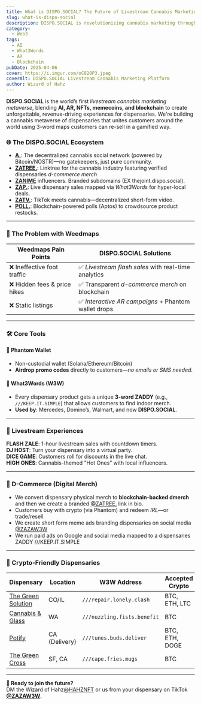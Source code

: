 ```yaml
---
title: What is DISPO.SOCIAL? The Future of Livestream Cannabis Marketing
slug: what-is-dispo-social
description: DISPO.SOCIAL is revolutionizing cannabis marketing through livestream events, blockchain technology, and AI-driven engagement—all in real time.
category:
  - Web3
tags:
  - AI
  - What3Words
  - AR
  - Blockchain
pubDate: 2025-04-06
cover: https://i.imgur.com/oC820P3.jpeg
coverAlt: DISPO.SOCIAL Livestream Cannabis Marketing Platform
author: Wizard of Hahz
---
```


**DISPO.SOCIAL** is the world’s first *livestream cannabis marketing metaverse*, blending **AI, AR, NFTs, memecoins, and blockchain** to create unforgettable, revenue-driving experiences for dispensaries. We're building a cannabis metaverse of dispensaries that unites customers around the world using 3-word maps
customers can re-sell in a gamified way.

### 🌐 The DISPO.SOCIAL Ecosystem  

- **[A.](https://a.dispo.social)**: The decentralized cannabis social network (powered by Bitcoin/NOSTR)—no gatekeepers, just pure community.  
- **[ZATREE.](https://zatree.dispo.social)**: Linktree for the cannabis industry featuring verified dispensaries *d-commerce merch*
- **[ZANIME](hhttps://www.tiktok.com/@zazaw3w/video/7488172004756049182)** influencers. Branded subdomains (EX thejoint.dispo.social).
- **[ZAP.](https://zap.dispo.social)**: Live dispensary sales mapped via *What3Words* for hyper-local deals.  
- **[ZATV.](https://zatv.dispo.social)**: TikTok meets cannabis—decentralized short-form video.  
- **[POLL.](https://poll.dispo)**: Blockchain-powered polls (Aptos) to crowdsource product restocks.  

---

### 🚨 The Problem with Weedmaps  

| Weedmaps Pain Points          | DISPO.SOCIAL Solutions                  |
|-------------------------------|------------------------------------|
| ❌ Ineffective foot traffic    | ✅ *Livestream flash sales* with real-time analytics |
| ❌ Hidden fees & price hikes   | ✅ Transparent *d-commerce merch* on blockchain |
| ❌ Static listings             | ✅ *Interactive AR campaigns* + Phantom wallet drops |

---

### 🛠️ Core Tools  

#### 👻 **Phantom Wallet**  
- Non-custodial wallet (Solana/Ethereum/Bitcoin)  
- **Airdrop promo codes** directly to customers—*no emails or SMS needed*.  

#### 📍 **What3Words (W3W)**  
- Every dispensary product gets a unique **3-word ZADDY** (e.g., `///KEEP.IT.SIMPLE`) that allows customers to find indoor merch.  
- **Used by**: Mercedes, Domino’s, Walmart, and now **DISPO.SOCIAL**.  

---

### 🎥 Livestream Experiences  

**FLASH ZALE**: 1-hour livestream sales with countdown timers.  
**DJ HOST**: Turn your dispensary into a virtual party.  
**DICE GAME**: Customers roll for discounts in the live chat.  
**HIGH ONES**: Cannabis-themed "Hot Ones" with local influencers.  

---

### 💎 D-Commerce (Digital Merch)  
- We convert dispensary physical merch to **blockchain-backed dmerch** and then we create a branded [@ZATREE.](https://zatree.dispo.social) link in bio.  
- Customers buy with crypto (via Phantom) and redeem *IRL*—or trade/resell.  
- We create short form meme ads branding dispensaries on social media [@ZAZAW3W](https://tiktok.com/@zazaw3w)
- We run paid ads on Google and social media mapped to a dispensaries ZADDY ///KEEP.IT.SIMPLE

---

### 🏪 Crypto-Friendly Dispensaries  

| Dispensary               | Location          | W3W Address                      | Accepted Crypto          |
|--------------------------|-------------------|----------------------------------|--------------------------|
| [The Green Solution](https://www.tgscolorado.com) | CO/IL | `///repair.lonely.clash` | BTC, ETH, LTC |
| [Cannabis & Glass](https://cannabisandglass.com/) | WA | `///nuzzling.fists.benefit` | BTC |
| [Potify]() | CA (Delivery) | `///tunes.buds.deliver` | BTC, ETH, DOGE |
| [The Green Cross](https://zatv.weedw3w.com) | SF, CA | `///cape.fries.mugs` | BTC |

---

**🚀 Ready to join the future?**  
DM the Wizard of Hahz[@HAHZNFT](https://t.me/hahznft) or us from your dispensary on TikTok **[@ZAZAW3W](https://tiktok.com/@zazaw3w)**.  